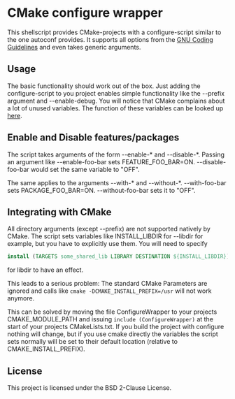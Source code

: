 CMake configure wrapper
=======================

This shellscript provides CMake-projects with a configure-script similar to the one autoconf provides. It supports all options from
the [GNU Coding Guidelines](http://www.gnu.org/prep/standards/html_node/Configuration.html) and even takes generic arguments.


Usage
-----

The basic functionality should work out of the box. Just adding the configure-script to you project enables simple functionality
like the --prefix argument and --enable-debug. You will notice that CMake complains about a lot of unused variables. The function of
these variables can be looked up [here](http://www.gnu.org/prep/standards/html_node/Directory-Variables.html).

Enable and Disable features/packages
---------------------------

The script takes arguments of the form --enable-\* and --disable-\*. Passing an argument like --enable-foo-bar sets
FEATURE\_FOO\_BAR=ON. --disable-foo-bar would set the same variable to "OFF".

The same applies to the arguments --with-\* and --without-\*. --with-foo-bar sets PACKAGE\_FOO\_BAR=ON. --without-foo-bar sets it to "OFF".

Integrating with CMake
----------------------

All directory arguments (except --prefix) are not supported natively by CMake. The script sets variables like INSTALL\_LIBDIR for --libdir for
example, but you have to explicitly use them. You will need to specify
```cmake
install (TARGETS some_shared_lib LIBRARY DESTINATION ${INSTALL_LIBDIR})
```
for libdir to have an effect.

This leads to a serious problem: The standard CMake Parameters are ignored and calls like `cmake -DCMAKE_INSTALL_PREFIX=/usr` will not work anymore.

This can be solved by moving the file ConfigureWrapper to your projects CMAKE\_MODULE\_PATH and issuing `include (ConfigureWrapper)` at the start of
your projects CMakeLists.txt. If you build the project with configure nothing will change, but if you use cmake directly the variables the script sets
normally will be set to their default location (relative to CMAKE\_INSTALL\_PREFIX).

License
-------

This project is licensed under the BSD 2-Clause License.

